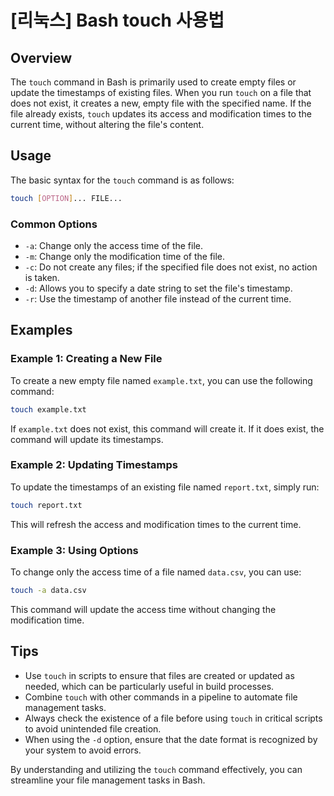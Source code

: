 # [리눅스] Bash touch 사용법

## Overview
The `touch` command in Bash is primarily used to create empty files or update the timestamps of existing files. When you run `touch` on a file that does not exist, it creates a new, empty file with the specified name. If the file already exists, `touch` updates its access and modification times to the current time, without altering the file's content.

## Usage
The basic syntax for the `touch` command is as follows:

```bash
touch [OPTION]... FILE...
```

### Common Options
- `-a`: Change only the access time of the file.
- `-m`: Change only the modification time of the file.
- `-c`: Do not create any files; if the specified file does not exist, no action is taken.
- `-d`: Allows you to specify a date string to set the file's timestamp.
- `-r`: Use the timestamp of another file instead of the current time.

## Examples
### Example 1: Creating a New File
To create a new empty file named `example.txt`, you can use the following command:

```bash
touch example.txt
```

If `example.txt` does not exist, this command will create it. If it does exist, the command will update its timestamps.

### Example 2: Updating Timestamps
To update the timestamps of an existing file named `report.txt`, simply run:

```bash
touch report.txt
```

This will refresh the access and modification times to the current time.

### Example 3: Using Options
To change only the access time of a file named `data.csv`, you can use:

```bash
touch -a data.csv
```

This command will update the access time without changing the modification time.

## Tips
- Use `touch` in scripts to ensure that files are created or updated as needed, which can be particularly useful in build processes.
- Combine `touch` with other commands in a pipeline to automate file management tasks.
- Always check the existence of a file before using `touch` in critical scripts to avoid unintended file creation.
- When using the `-d` option, ensure that the date format is recognized by your system to avoid errors.

By understanding and utilizing the `touch` command effectively, you can streamline your file management tasks in Bash.